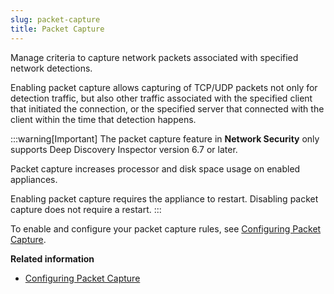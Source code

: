 ```yaml
---
slug: packet-capture
title: Packet Capture
---
```


Manage criteria to capture network packets associated with specified network detections.

Enabling packet capture allows capturing of TCP/UDP packets not only for detection traffic, but also other traffic associated with the specified client that initiated the connection, or the specified server that connected with the client within the time that detection happens.

:::warning[Important]
The packet capture feature in **Network Security** only supports Deep Discovery Inspector version 6.7 or later.

Packet capture increases processor and disk space usage on enabled appliances.

Enabling packet capture requires the appliance to restart. Disabling packet capture does not require a restart.
:::

To enable and configure your packet capture rules, see [Configuring Packet Capture](configuring-packet-capture.md).

**Related information**

- [Configuring Packet Capture](configuring-packet-capture.md "Enable and configure packet capture rules.")
